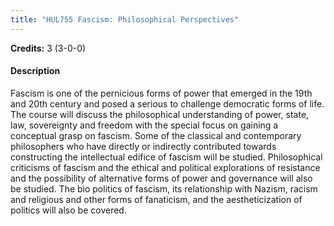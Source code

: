 ```yaml
---
title: "HUL755 Fascism: Philosophical Perspectives"
---
```

**Credits:** 3 (3-0-0)

#### Description
Fascism is one of the pernicious forms of power that emerged in the 19th and 20th century and posed a serious to challenge democratic forms of life. The course will discuss the philosophical understanding of power, state, law, sovereignty and freedom with the special focus on gaining a conceptual grasp on fascism. Some of the classical and contemporary philosophers who have directly or indirectly contributed towards constructing the intellectual edifice of fascism will be studied. Philosophical criticisms of fascism and the ethical and political explorations of resistance and the possibility of alternative forms of power and governance will also be studied. The bio politics of fascism, its relationship with Nazism, racism and religious and other forms of fanaticism, and the aestheticization of politics will also be covered.
